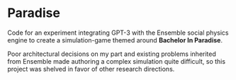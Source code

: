 # Paradise

Code for an experiment integrating GPT-3 with the Ensemble social physics engine to create a simulation-game themed around **Bachelor In Paradise**.

Poor architectural decisions on my part and existing problems inherited from Ensemble made authoring a complex simulation quite difficult, so this project was shelved in favor of other research directions.
